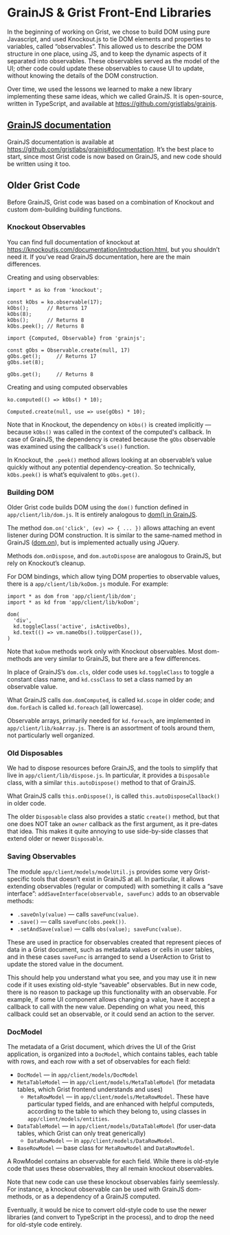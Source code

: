 # GrainJS & Grist Front-End Libraries

In the beginning of working on Grist, we chose to build DOM using pure Javascript, and used Knockout.js to tie DOM elements and properties to variables, called “observables”. This allowed us to describe the DOM structure in one place, using JS, and to keep the dynamic aspects of it separated into observables. These observables served as the model of the UI; other code could update these observables to cause UI to update, without knowing the details of the DOM construction.

Over time, we used the lessons we learned to make a new library implementing these same ideas, which we called GrainJS. It is open-source, written in TypeScript, and available at https://github.com/gristlabs/grainjs.

## [GrainJS documentation](https://github.com/gristlabs/grainjs#documentation)

GrainJS documentation is available at https://github.com/gristlabs/grainjs#documentation. It’s the best place to start, since most Grist code is now based on GrainJS, and new code should be written using it too.

## Older Grist Code

Before GrainJS, Grist code was based on a combination of Knockout and custom dom-building building functions.

### Knockout Observables

You can find full documentation of knockout at https://knockoutjs.com/documentation/introduction.html, but you shouldn’t need it. If you’ve read GrainJS documentation, here are the main differences.

Creating and using observables:

```
import * as ko from 'knockout';

const kObs = ko.observable(17);
kObs();      // Returns 17
kObs(8);
kObs();      // Returns 8
kObs.peek(); // Returns 8
```

```
import {Computed, Observable} from 'grainjs';

const gObs = Observable.create(null, 17)
gObs.get();     // Returns 17
gObs.set(8);

gObs.get();     // Returns 8
```

Creating and using computed observables

```
ko.computed(() => kObs() * 10);
```

```
Computed.create(null, use => use(gObs) * 10);
```

Note that in Knockout, the dependency on `kObs()` is created implicitly — because `kObs()` was called in the context of the computed's callback. In case of GrainJS, the dependency is created because the `gObs` observable was examined using the callback's `use()` function.

In Knockout, the `.peek()` method allows looking at an observable’s value quickly without any potential dependency-creation. So technically, `kObs.peek()` is what’s equivalent to `gObs.get()`.

### Building DOM

Older Grist code builds DOM using the `dom()` function defined in `app/client/lib/dom.js`. It is entirely analogous to [dom() in GrainJS](https://github.com/gristlabs/grainjs/blob/master/docs/basics.md#dom-construction).

The method `dom.on('click', (ev) => { ... })` allows attaching an event listener during DOM construction. It is similar to the same-named method in GrainJS ([dom.on](https://github.com/gristlabs/grainjs/blob/master/docs/basics.md#dom-events)), but is implemented actually using JQuery.

Methods `dom.onDispose`, and `dom.autoDispose` are analogous to GrainJS, but rely on Knockout’s cleanup.

For DOM bindings, which allow tying DOM properties to observable values, there is a `app/client/lib/koDom.js` module. For example:

```
import * as dom from 'app/client/lib/dom';
import * as kd from 'app/client/lib/koDom';

dom(
  'div',
  kd.toggleClass('active', isActiveObs),
  kd.text(() => vm.nameObs().toUpperCase()),
)
```

Note that `koDom` methods work only with Knockout observables. Most dom-methods are very similar to GrainJS, but there are a few differences.

In place of GrainJS’s `dom.cls`, older code uses `kd.toggleClass` to toggle a constant class name, and `kd.cssClass` to set a class named by an observable value.

What GrainJS calls `dom.domComputed`, is called `kd.scope` in older code; and `dom.forEach` is called `kd.foreach` (all lowercase).

Observable arrays, primarily needed for `kd.foreach`, are implemented in `app/client/lib/koArray.js`. There is an assortment of tools around them, not particularly well organized.

### Old Disposables

We had to dispose resources before GrainJS, and the tools to simplify that live in `app/client/lib/dispose.js`. In particular, it provides a `Disposable` class, with a similar `this.autoDispose()` method to that of GrainJS.

What GrainJS calls `this.onDispose()`, is called `this.autoDisposeCallback()` in older code.

The older `Disposable` class also provides a static `create()` method, but that one does NOT take an `owner` callback as the first argument, as it pre-dates that idea. This makes it quite annoying to use side-by-side classes that extend older or newer `Disposable`.

### Saving Observables

The module `app/client/models/modelUtil.js` provides some very Grist-specific tools that doesn’t exist in GrainJS at all. In particular, it allows extending observables (regular or computed) with something it calls a “save interface”: `addSaveInterface(observable, saveFunc)` adds to an observable methods:

* `.saveOnly(value)` — calls `saveFunc(value)`.
* `.save()` — calls `saveFunc(obs.peek())`.
* `.setAndSave(value)` — calls `obs(value); saveFunc(value)`.

These are used in practice for observables created that represent pieces of data in a Grist document, such as metadata values or cells in user tables, and in these cases `saveFunc` is arranged to send a UserAction to Grist to update the stored value in the document.

This should help you understand what you see, and you may use it in new code if it uses existing old-style “saveable” observables. But in new code, there is no reason to package up this functionality with an observable. For example, if some UI component allows changing a value, have it accept a callback to call with the new value. Depending on what you need, this callback could set an observable, or it could send an action to the server.

### DocModel

The metadata of a Grist document, which drives the UI of the Grist application, is organized into a `DocModel`, which contains tables, each table with rows, and each row with a set of observables for each field:

* `DocModel` — in `app/client/models/DocModel`
* `MetaTableModel` — in `app/client/models/MetaTableModel` (for metadata tables, which Grist frontend understands and uses)
    * `MetaRowModel` — in `app/client/models/MetaRowModel`. These have particular typed fields, and are enhanced with helpful computeds, according to the table to which they belong to, using classes in `app/client/models/entities`.
* `DataTableModel` — in `app/client/models/DataTableModel` (for user-data tables, which Grist can only treat generically)
    * `DataRowModel` — in `app/client/models/DataRowModel`.
* `BaseRowModel` — base class for `MetaRowModel` and `DataRowModel`.

A RowModel contains an observable for each field. While there is old-style code that uses these observables, they all remain knockout observables.

Note that new code can use these knockout observables fairly seemlessly. For instance, a knockout observable can be used with GrainJS dom-methods, or as a dependency of a GrainJS computed.

Eventually, it would be nice to convert old-style code to use the newer libraries (and convert to TypeScript in the process), and to drop the need for old-style code entirely.
